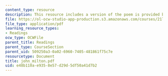 ```yaml
---
content_type: resource
description: This resource includes a version of the poem is provided by John Milton.
file: https://ol-ocw-studio-app-production.s3.amazonaws.com/courses/21l-004-major-poets-fall-2001/e48b110ae9358e57d29d5df50a41d7b2_john_milton.pdf
file_type: application/pdf
learning_resource_types:
- Readings
ocw_type: OCWFile
parent_title: Readings
parent_type: CourseSection
parent_uid: 509250a3-0a02-6960-7405-481861f75c7e
resourcetype: Document
title: john_milton.pdf
uid: e48b110a-e935-8e57-d29d-5df50a41d7b2
---
```

